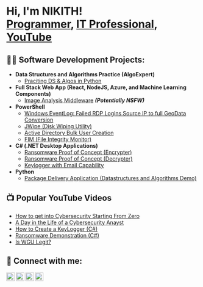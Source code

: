 <h1>Hi, I'm NIKITH! <br/><a href="https://github.com/NIK8H">Programmer</a>, 
  <a href="https://www.linkedin.com/in/nikith-kaithalapuram//">IT Professional</a>,
  <a href="https://www.youtube.com/@nikithk2060">YouTube</a></h1>

<h2>👨‍💻 Software Development Projects:</h2>

- <b>Data Structures and Algorithms Practice (AlgoExpert)</b>
  - [Praciting DS & Algos in Python](https://github.com/joshmadakor1/Algrithms-Practice)
- <b>Full Stack Web App (React, NodeJS, Azure, and Machine Learning Components)</b>
  - [Image Analysis Middleware](https://github.com/joshmadakor1/4chan-Image-Analysis-Midleware-C964) <b><i>(Potentially NSFW)</b></i>
- <b>PowerShell</b>
  - [Windows EventLog: Failed RDP Logins Source IP to full GeoData Conversion](https://github.com/joshmadakor1/Seninel-Lab)
  - [JWipe (Disk Wiping Utility)](https://github.com/joshmadakor1/JwipePowerShell)
  - [Active Directory Bulk User Creation](https://github.com/joshmadaor1/AD_PS)
  - [FIM (File Integrity Monitor)](https://github.com/joshmadakor1/Powerhell-Integrity-FIM)
- <b>C# (.NET Desktop Applications)</b>
  - [Ransomware Proof of Concept (Encrypter)](https://github.com/joshmaakor1/EncrypterPOC)
  - [Ransomware Proof of Concept (Decrypter)](https://github.com/joshmadkor1/DecrypterPOC)
  - [Keylogger with Email Capability](https://github.com/joshmadakor1/Key-Lgger-With-Email)
- <b>Python</b>
  - [Package Delivery Application (Datastructures and Algorithms Demo)](https://github.com/joshmadakor1/Packag-Delivery-Pathfinding-Algorithm)

<h2>📺 Popular YouTube Videos</h2>

- [How to get into Cybersecurity Starting From Zero](https://www.youtube.com/watch?va83ASGn_V_s)
- [A Day in the Life of a Cybersecurity Anayst](https://www.youtube.com/watch?=uHy3oM7NnoU)
- [How to Create a KeyLogger (C#)](https://www.youtube.com/watch?v=N-L9hkllNk)
- [Ransomware Demonstration (C#)](https://www.youtube.com/watch?v=OfvdQh79s0)
- [Is WGU Legit?](https://www.youtube.com/watch?v=E2MRWxBkA)

<h2> 🤳 Connect with me:</h2>

[<img align="left" alt="JoshMadakor | YouTube" width="22px" src="https://cdn.jsdelivr.net/npm/simple-icons@v3/icons/youtube.svg" />][youtube]
[<img align="left" alt="JoshMadakor | Twitter" width="22px" src="https://cdn.jsdelivr.net/npm/simple-icons@v3/icons/twitter.svg" />][twitter]
[<img align="left" alt="JoshMadakor | LinkedIn" width="22px" src="https://cdn.jsdelivr.net/npm/simple-icons@v3/icons/linkedin.svg" />][linkedin]
[<img align="left" alt="JoshMadakor | Instagram" width="22px" src="https://cdn.jsdelivr.net/npm/simple-icons@v3/icons/instagram.svg" />][instagram]

[twitter]: https://x.com/_nikith
[youtube]: https://www.youtube.com/@nikithk2060
[instagram]: https://www.instagram.com/kumar__nikith/
[linkedin]: https://www.linkedin.com/in/nikith-kaithalapuram/

<!--
**joshmadakor1/joshmadakor1** is a ✨ _special_ ✨ repository because its `README.md` (this file) appears on your GitHub profile.

Here are some ideas to get you started:

- 🔭 I’m currently working on ...
- 🌱 I’m currently learning ...
- 👯 I’m looking to collaborate on ...
- 🤔 I’m looking for help with ...
- 💬 Ask me about ...
- 📫 How to reach me: ...
- 😄 Pronouns: ...
- ⚡ Fun fact: ...
-->
